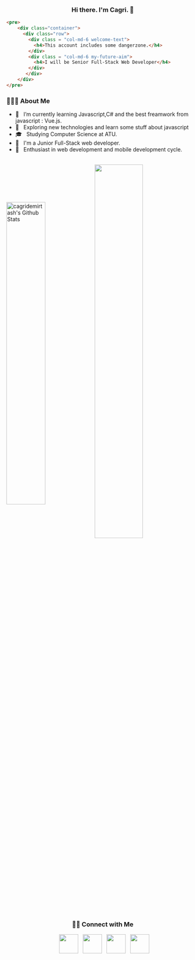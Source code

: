 <h3 align="center">Hi there. I'm Cagri. 👋</h3> 

```html
<pre>
    <div class="container">
      <div class="row">
        <div class = "col-md-6 welcome-text">
          <h4>This account includes some dangerzone.</h4>
        </div>
        <div class = "col-md-6 my-future-aim">
          <h4>I will be Senior Full-Stack Web Developer</h4>
        </div>
       </div>
    </div>
</pre>
```

<h3> 👨🏻‍💻 About Me </h3>

- 🔭 &nbsp; I’m currently learning Javascript,C# and the best freamwork from javascript : Vue.js. 
- 🤔 &nbsp; Exploring new technologies and learn some stuff about javascript
- 🎓 &nbsp; Studying Computer Science at ATU.
- 💼 &nbsp; I'm a Junior Full-Stack web developer.
- 🌱 &nbsp; Enthusiast in web development and mobile development cycle.

<br>
<img align="center" src="https://github-readme-stats.vercel.app/api?username=cagridemirtash&include_all_commits=true&count_private=true&show_icons=true&line_height=20&title_color=7A7ADB&icon_color=2234AE&text_color=D3D3D3&bg_color=0,000000,130F40" width = "45%" alt="cagridemirtash's Github Stats">

<img align= "center" width = " 50%" src="https://github-readme-stats.vercel.app/api/top-langs/?username=cagridemirtash&layout=compact&text_color=daf7dc&bg_color=151515" >


<h3 align= "center"> 🤝🏻 Connect with Me </h3>

<p align="center">
&nbsp; <a href="https://twitter.com/cagridemirtash" target="_blank" rel="noopener noreferrer"><img src="https://img.icons8.com/plasticine/100/000000/twitter.png" width="50" /></a>  
&nbsp; <a href="https://www.instagram.com/cagridemirttas/" target="_blank" rel="noopener noreferrer"><img src="https://img.icons8.com/plasticine/100/000000/instagram-new.png" width="50" /></a>  
&nbsp; <a href="https://www.linkedin.com/in/cagdem/" target="_blank" rel="noopener noreferrer"><img src="https://img.icons8.com/plasticine/100/000000/linkedin.png" width="50" /></a>
&nbsp; <a href="mailto:cagridemirtash@gmail.com" target="_blank" rel="noopener noreferrer"><img src="https://img.icons8.com/plasticine/100/000000/gmail.png"  width="50" /></a>
</p>
